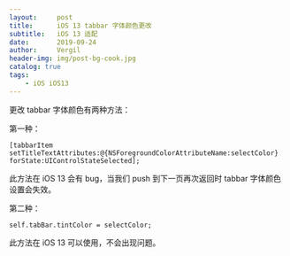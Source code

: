 ```yaml
---
layout:     post
title:      iOS 13 tabbar 字体颜色更改
subtitle:   iOS 13 适配
date:       2019-09-24
author:     Vergil
header-img: img/post-bg-cook.jpg
catalog: true
tags:
    - iOS iOS13
---
```


更改 tabbar 字体颜色有两种方法：

第一种：

```
[tabbarItem setTitleTextAttributes:@{NSForegroundColorAttributeName:selectColor} forState:UIControlStateSelected];
```
此方法在 iOS 13 会有 bug，当我们 push 到下一页再次返回时 tabbar 字体颜色设置会失效。


第二种：

```
self.tabBar.tintColor = selectColor;
```

此方法在 iOS 13 可以使用，不会出现问题。